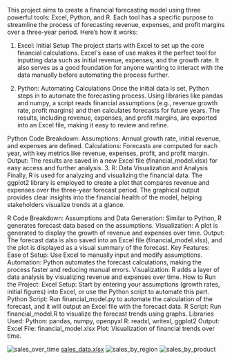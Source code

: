 This project aims to create a financial forecasting model using three powerful tools: Excel, Python, and R. Each tool has a specific purpose to streamline the process of forecasting revenue, expenses, and profit margins over a three-year period. Here’s how it works:

1. Excel: Initial Setup
The project starts with Excel to set up the core financial calculations. Excel's ease of use makes it the perfect tool for inputting data such as initial revenue, expenses, and the growth rate. It also serves as a good foundation for anyone wanting to interact with the data manually before automating the process further.

2. Python: Automating Calculations
Once the initial data is set, Python steps in to automate the forecasting process. Using libraries like pandas and numpy, a script reads financial assumptions (e.g., revenue growth rate, profit margins) and then calculates forecasts for future years. The results, including revenue, expenses, and profit margins, are exported into an Excel file, making it easy to review and refine.

Python Code Breakdown:
Assumptions: Annual growth rate, initial revenue, and expenses are defined.
Calculations: Forecasts are computed for each year, with key metrics like revenue, expenses, profit, and profit margin.
Output: The results are saved in a new Excel file (financial_model.xlsx) for easy access and further analysis.
3. R: Data Visualization and Analysis
Finally, R is used for analyzing and visualizing the financial data. The ggplot2 library is employed to create a plot that compares revenue and expenses over the three-year forecast period. The graphical output provides clear insights into the financial health of the model, helping stakeholders visualize trends at a glance.

R Code Breakdown:
Assumptions and Data Generation: Similar to Python, R generates forecast data based on the assumptions.
Visualization: A plot is generated to display the growth of revenue and expenses over time.
Output: The forecast data is also saved into an Excel file (financial_model.xlsx), and the plot is displayed as a visual summary of the forecast.
Key Features:
Ease of Setup: Use Excel to manually input and modify assumptions.
Automation: Python automates the forecast calculations, making the process faster and reducing manual errors.
Visualization: R adds a layer of data analysis by visualizing revenue and expenses over time.
How to Run the Project:
Excel Setup: Start by entering your assumptions (growth rates, initial figures) into Excel, or use the Python script to automate this part.
Python Script: Run financial_model.py to automate the calculation of the forecast, and it will output an Excel file with the forecast data.
R Script: Run financial_model.R to visualize the forecast trends using graphs.
Libraries Used:
Python: pandas, numpy, openpyxl
R: readxl, writexl, ggplot2
Output:
Excel File: financial_model.xlsx
Plot: Visualization of financial trends over time.



![sales_over_time](https://github.com/user-attachments/assets/9d37aaca-96d8-4f7e-b82b-a853fc4446ec)
[sales_data.xlsx](https://github.com/user-attachments/files/17028623/sales_data.xlsx)
![sales_by_region](https://github.com/user-attachments/assets/9b74289e-3403-4dbb-81ce-8914dc52a7f9)
![sales_by_product](https://github.com/user-attachments/assets/44e20f04-cd79-4b20-b867-e0d0621541ef)
